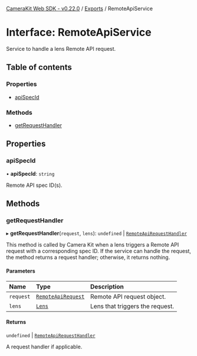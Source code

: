 [CameraKit Web SDK - v0.22.0](../README.md) / [Exports](../modules.md) / RemoteApiService

# Interface: RemoteApiService

Service to handle a lens Remote API request.

## Table of contents

### Properties

- [apiSpecId](RemoteApiService.md#apispecid)

### Methods

- [getRequestHandler](RemoteApiService.md#getrequesthandler)

## Properties

### apiSpecId

• **apiSpecId**: `string`

Remote API spec ID(s).

## Methods

### getRequestHandler

▸ **getRequestHandler**(`request`, `lens`): `undefined` \| [`RemoteApiRequestHandler`](../modules.md#remoteapirequesthandler)

This method is called by Camera Kit when a lens triggers a Remote API request with a corresponding spec ID.
If the service can handle the request, the method returns a request handler; otherwise, it returns nothing.

#### Parameters

| Name | Type | Description |
| :------ | :------ | :------ |
| `request` | [`RemoteApiRequest`](RemoteApiRequest.md) | Remote API request object. |
| `lens` | [`Lens`](Lens.md) | Lens that triggers the request. |

#### Returns

`undefined` \| [`RemoteApiRequestHandler`](../modules.md#remoteapirequesthandler)

A request handler if applicable.
